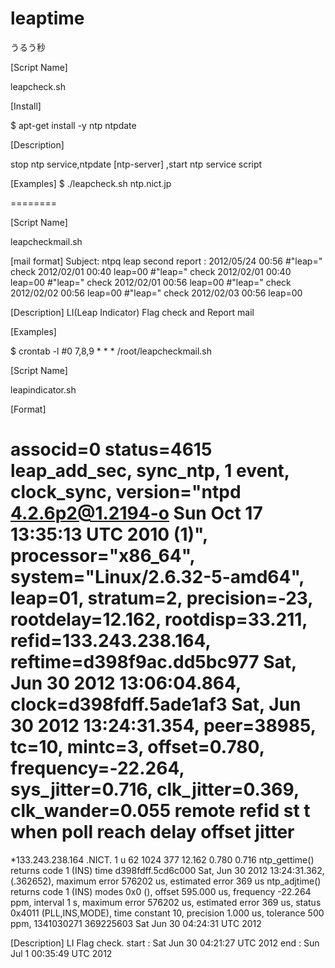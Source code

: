leaptime
========

うるう秒

[Script Name]

leapcheck.sh

[Install]

$ apt-get install -y ntp ntpdate

[Description]

stop ntp service,ntpdate [ntp-server] ,start ntp service script

[Examples]
$ ./leapcheck.sh ntp.nict.jp

========

[Script Name]

leapcheckmail.sh

[mail format]
Subject: ntpq leap second report : 2012/05/24 00:56
#"leap=" check 2012/02/01 00:40
 leap=00
#"leap=" check 2012/02/01 00:40
 leap=00
#"leap=" check 2012/02/01 00:56
 leap=00
#"leap=" check 2012/02/02 00:56
 leap=00
#"leap=" check 2012/02/03 00:56
 leap=00

[Description]
LI(Leap Indicator) Flag check and Report mail

[Examples]

$ crontab -l
#0 7,8,9 * * * /root/leapcheckmail.sh

[Script Name]

leapindicator.sh

[Format]

associd=0 status=4615 leap_add_sec, sync_ntp, 1 event, clock_sync,
version="ntpd 4.2.6p2@1.2194-o Sun Oct 17 13:35:13 UTC 2010 (1)",
processor="x86_64", system="Linux/2.6.32-5-amd64", leap=01, stratum=2,
precision=-23, rootdelay=12.162, rootdisp=33.211, refid=133.243.238.164,
reftime=d398f9ac.dd5bc977  Sat, Jun 30 2012 13:06:04.864,
clock=d398fdff.5ade1af3  Sat, Jun 30 2012 13:24:31.354, peer=38985,
tc=10, mintc=3, offset=0.780, frequency=-22.264, sys_jitter=0.716,
clk_jitter=0.369, clk_wander=0.055
     remote           refid      st t when poll reach   delay   offset  jitter
==============================================================================
*133.243.238.164 .NICT.           1 u   62 1024  377   12.162    0.780   0.716
ntp_gettime() returns code 1 (INS)
  time d398fdff.5cd6c000  Sat, Jun 30 2012 13:24:31.362, (.362652),
  maximum error 576202 us, estimated error 369 us
ntp_adjtime() returns code 1 (INS)
  modes 0x0 (),
  offset 595.000 us, frequency -22.264 ppm, interval 1 s,
  maximum error 576202 us, estimated error 369 us,
  status 0x4011 (PLL,INS,MODE),
  time constant 10, precision 1.000 us, tolerance 500 ppm,
1341030271
369225603
Sat Jun 30 04:24:31 UTC 2012

[Description]
LI Flag check.
start : Sat Jun 30 04:21:27 UTC 2012
end   : Sun Jul  1 00:35:49 UTC 2012

